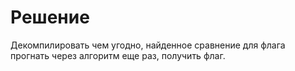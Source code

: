 # Решение

Декомпилировать чем угодно, найденное сравнение для флага прогнать через алгоритм еще раз, получить флаг.